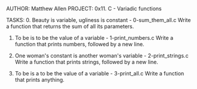 AUTHOR: Matthew Allen
PROJECT: 0x11. C - Variadic functions

TASKS:
0. Beauty is variable, ugliness is constant - 0-sum_them_all.c
	Write a function that returns the sum of all its parameters.

1. To be is to be the value of a variable - 1-print_numbers.c
	Write a function that prints numbers, followed by a new line.

2. One woman's constant is another woman's variable - 2-print_strings.c
	Write a function that prints strings, followed by a new line.

3. To be is a to be the value of a variable - 3-print_all.c
	Write a function that prints anything.
